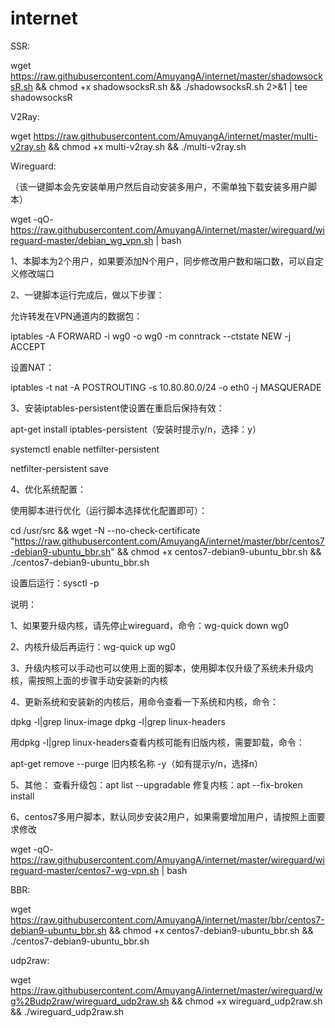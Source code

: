 # internet
SSR:

wget https://raw.githubusercontent.com/AmuyangA/internet/master/shadowsocksR.sh && chmod +x shadowsocksR.sh && ./shadowsocksR.sh 2>&1 | tee shadowsocksR

V2Ray:

wget https://raw.githubusercontent.com/AmuyangA/internet/master/multi-v2ray.sh && chmod +x multi-v2ray.sh && ./multi-v2ray.sh

Wireguard:

（该一键脚本会先安装单用户然后自动安装多用户，不需单独下载安装多用户脚本）

wget -qO- https://raw.githubusercontent.com/AmuyangA/internet/master/wireguard/wireguard-master/debian_wg_vpn.sh | bash

1、本脚本为2个用户，如果要添加N个用户，同步修改用户数和端口数，可以自定义修改端口

2、一键脚本运行完成后，做以下步骤：

允许转发在VPN通道内的数据包：

iptables -A FORWARD -i wg0 -o wg0 -m conntrack --ctstate NEW -j ACCEPT

设置NAT：

iptables -t nat -A POSTROUTING -s 10.80.80.0/24 -o eth0 -j MASQUERADE

3、安装iptables-persistent使设置在重启后保持有效：

apt-get install iptables-persistent（安装时提示y/n，选择：y）

systemctl enable netfilter-persistent

netfilter-persistent save

4、优化系统配置：

使用脚本进行优化（运行脚本选择优化配置即可）：

cd /usr/src && wget -N --no-check-certificate "https://raw.githubusercontent.com/AmuyangA/internet/master/bbr/centos7-debian9-ubuntu_bbr.sh" && chmod +x centos7-debian9-ubuntu_bbr.sh && ./centos7-debian9-ubuntu_bbr.sh

设置后运行：sysctl -p

说明：

1、如果要升级内核，请先停止wireguard，命令：wg-quick down wg0

2、内核升级后再运行：wg-quick up wg0

3、升级内核可以手动也可以使用上面的脚本，使用脚本仅升级了系统未升级内核，需按照上面的步骤手动安装新的内核

4、更新系统和安装新的内核后，用命令查看一下系统和内核，命令：

dpkg -l|grep linux-image
dpkg -l|grep linux-headers

用dpkg -l|grep linux-headers查看内核可能有旧版内核，需要卸载，命令：

apt-get remove --purge 旧内核名称  -y（如有提示y/n，选择n）

5、其他：
查看升级包：apt list --upgradable
修复内核：apt --fix-broken install

6、centos7多用户脚本，默认同步安装2用户，如果需要增加用户，请按照上面要求修改

wget -qO- https://raw.githubusercontent.com/AmuyangA/internet/master/wireguard/wireguard-master/centos7-wg-vpn.sh | bash

BBR:

wget https://raw.githubusercontent.com/AmuyangA/internet/master/bbr/centos7-debian9-ubuntu_bbr.sh && chmod +x centos7-debian9-ubuntu_bbr.sh && ./centos7-debian9-ubuntu_bbr.sh

udp2raw:

wget https://raw.githubusercontent.com/AmuyangA/internet/master/wireguard/wg%2Budp2raw/wireguard_udp2raw.sh && chmod +x wireguard_udp2raw.sh && ./wireguard_udp2raw.sh
